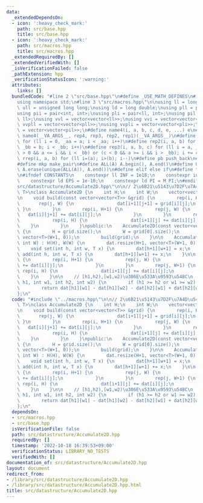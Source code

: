 ```yaml
---
data:
  _extendedDependsOn:
  - icon: ':heavy_check_mark:'
    path: src/base.hpp
    title: src/base.hpp
  - icon: ':heavy_check_mark:'
    path: src/macros.hpp
    title: src/macros.hpp
  _extendedRequiredBy: []
  _extendedVerifiedWith: []
  _isVerificationFailed: false
  _pathExtension: hpp
  _verificationStatusIcon: ':warning:'
  attributes:
    links: []
  bundledCode: "#line 2 \"src/base.hpp\"\n#define _USE_MATH_DEFINES\n#include <bits/stdc++.h>\n\
    using namespace std;\n#line 3 \"src/macros.hpp\"\n\nusing ll = long long;\nusing\
    \ ull = unsigned long long;\nusing ld = long double;\nusing pll = pair<ll, ll>;\n\
    using pii = pair<int, int>;\nusing pli = pair<ll, int>;\nusing pil = pair<int,\
    \ ll>;\nusing vvl = vector<vector<ll>>;\nusing vvi = vector<vector<int>>;\nusing\
    \ vvpll = vector<vector<pll>>;\nusing vvpli = vector<vector<pli>>;\nusing vvpil\
    \ = vector<vector<pil>>;\n#define name4(i, a, b, c, d, e, ...) e\n#define rep(...)\
    \ name4(__VA_ARGS__, rep4, rep3, rep2, rep1)(__VA_ARGS__)\n#define rep1(i, a)\
    \ for (ll i = 0, _aa = a; i < _aa; i++)\n#define rep2(i, a, b) for (ll i = a,\
    \ _bb = b; i < _bb; i++)\n#define rep3(i, a, b, c) for (ll i = a, _bb = b; (c\
    \ > 0 && a <= i && i < _bb) or (c < 0 && a >= i && i > _bb); i += c)\n#define\
    \ rrep(i, a, b) for (ll i=(a); i>(b); i--)\n#define pb push_back\n#define eb emplace_back\n\
    #define mkp make_pair\n#define ALL(A) A.begin(), A.end()\n#define UNIQUE(A) sort(ALL(A)),\
    \ A.erase(unique(ALL(A)), A.end())\n#define elif else if\n#define tostr to_string\n\
    \n#ifndef CONSTANTS\n    constexpr ll INF = 1e18;\n    constexpr int MOD = 1000000007;\n\
    \    constexpr ld EPS = 1e-10;\n    constexpr ld PI = M_PI;\n#endif\n#line 2 \"\
    src/datastructure/Accumulate2D.hpp\"\n\n// 2\u6B21\u5143\u7D2F\u7A4D\u548C\ntemplate<typename\
    \ T>\nclass Accumulate2D {\n    int H;\n    int W;\n    vector<vector<T>> dat;\n\
    \n    void build(const vector<vector<T>> &grid) {\n        rep(i, H) {\n     \
    \       rep(j, W) {\n                dat[i+1][j+1] = grid[i][j];\n           \
    \ }\n        }\n        rep(i, H+1) {\n            rep(j, W) {\n             \
    \   dat[i][j+1] += dat[i][j];\n            }\n        }\n        rep(j, W+1) {\n\
    \            rep(i, H) {\n                dat[i+1][j] += dat[i][j];\n        \
    \    }\n        }\n    }\npublic:\n    Accumulate2D(const vector<vector<T>> &grid)\
    \ {\n        H = grid.size();\n        W = grid[0].size();\n        dat.resize(H+1,\
    \ vector<T>(W+1, 0));\n        build(grid);\n    }\n\n    Accumulate2D(int H,\
    \ int W) : H(H), W(W) {\n        dat.resize(H+1, vector<T>(W+1, 0));\n    }\n\n\
    \    void set(int h, int w, T x) {\n        dat[h+1][w+1] = x;\n    }\n\n    void\
    \ add(int h, int w, T x) {\n        dat[h+1][w+1] += x;\n    }\n\n    void build()\
    \ {\n        rep(i, H+1) {\n            rep(j, W) {\n                dat[i][j+1]\
    \ += dat[i][j];\n            }\n        }\n        rep(j, W+1) {\n           \
    \ rep(i, H) {\n                dat[i+1][j] += dat[i][j];\n            }\n    \
    \    }\n    }\n\n    // [h1,h2),[w1,w2)\u306E\u533A\u9593\u548C\n    T query(int\
    \ h1, int w1, int h2, int w2) {\n        if (h1 >= h2 or w1 >= w2) return (T)0;\n\
    \        return dat[h1][w1] - dat[h1][w2] - dat[h2][w1] + dat[h2][w2];\n    }\n\
    };\n"
  code: "#include \"../macros.hpp\"\n\n// 2\u6B21\u5143\u7D2F\u7A4D\u548C\ntemplate<typename\
    \ T>\nclass Accumulate2D {\n    int H;\n    int W;\n    vector<vector<T>> dat;\n\
    \n    void build(const vector<vector<T>> &grid) {\n        rep(i, H) {\n     \
    \       rep(j, W) {\n                dat[i+1][j+1] = grid[i][j];\n           \
    \ }\n        }\n        rep(i, H+1) {\n            rep(j, W) {\n             \
    \   dat[i][j+1] += dat[i][j];\n            }\n        }\n        rep(j, W+1) {\n\
    \            rep(i, H) {\n                dat[i+1][j] += dat[i][j];\n        \
    \    }\n        }\n    }\npublic:\n    Accumulate2D(const vector<vector<T>> &grid)\
    \ {\n        H = grid.size();\n        W = grid[0].size();\n        dat.resize(H+1,\
    \ vector<T>(W+1, 0));\n        build(grid);\n    }\n\n    Accumulate2D(int H,\
    \ int W) : H(H), W(W) {\n        dat.resize(H+1, vector<T>(W+1, 0));\n    }\n\n\
    \    void set(int h, int w, T x) {\n        dat[h+1][w+1] = x;\n    }\n\n    void\
    \ add(int h, int w, T x) {\n        dat[h+1][w+1] += x;\n    }\n\n    void build()\
    \ {\n        rep(i, H+1) {\n            rep(j, W) {\n                dat[i][j+1]\
    \ += dat[i][j];\n            }\n        }\n        rep(j, W+1) {\n           \
    \ rep(i, H) {\n                dat[i+1][j] += dat[i][j];\n            }\n    \
    \    }\n    }\n\n    // [h1,h2),[w1,w2)\u306E\u533A\u9593\u548C\n    T query(int\
    \ h1, int w1, int h2, int w2) {\n        if (h1 >= h2 or w1 >= w2) return (T)0;\n\
    \        return dat[h1][w1] - dat[h1][w2] - dat[h2][w1] + dat[h2][w2];\n    }\n\
    };\n"
  dependsOn:
  - src/macros.hpp
  - src/base.hpp
  isVerificationFile: false
  path: src/datastructure/Accumulate2D.hpp
  requiredBy: []
  timestamp: '2022-10-18 16:39:53+09:00'
  verificationStatus: LIBRARY_NO_TESTS
  verifiedWith: []
documentation_of: src/datastructure/Accumulate2D.hpp
layout: document
redirect_from:
- /library/src/datastructure/Accumulate2D.hpp
- /library/src/datastructure/Accumulate2D.hpp.html
title: src/datastructure/Accumulate2D.hpp
---
```


